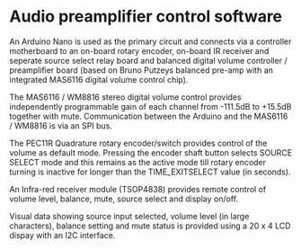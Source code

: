 Audio preamplifier control software
===================================

An Arduino Nano is used as the primary circuit and connects via a controller motherboard to an on-board rotary encoder, on-board IR receiver and seperate source select relay board and balanced digital volume controller / preamplifier board (based on Bruno Putzeys balanced pre-amp with an integrated MAS6116 digital volume control chip).

The MAS6116 / WM8816 stereo digital volume control provides independently programmable gain of each channel from -111.5dB to +15.5dB together with mute. Communication between the Arduino and the MAS6116 / WM8816 is via an SPI bus.

The PEC11R Quadrature rotary encoder/switch provides control of the volume as default mode. Pressing the encoder shaft button selects SOURCE SELECT mode and this remains as the active mode till rotary encoder turning is inactive for longer than the TIME_EXITSELECT value (in seconds).

An Infra-red receiver module (TSOP4838) provides remote control of volume level, balance, mute, source select and display on/off.

Visual data showing source input selected, volume level (in large characters), balance setting and mute status is provided using a 20 x 4 LCD dispay with an I2C interface.